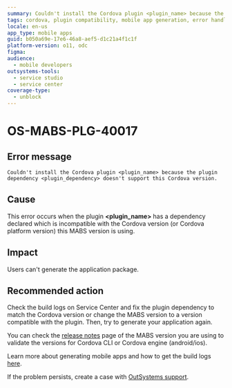 ```yaml
---
summary: Couldn't install the Cordova plugin <plugin_name> because the plugin dependency <plugin_dependency> doesn't support this Cordova version.
tags: cordova, plugin compatibility, mobile app generation, error handling, mabs
locale: en-us
app_type: mobile apps
guid: b050a69e-17e6-46a8-aef5-d1c21a4f1c1f
platform-version: o11, odc
figma:
audience:
  - mobile developers
outsystems-tools:
  - service studio
  - service center
coverage-type:
  - unblock
---
```


# OS-MABS-PLG-40017

## Error message

`Couldn't install the Cordova plugin <plugin_name> because the plugin
dependency <plugin_dependency> doesn't support this Cordova version.`

## Cause

This error occurs when the plugin **&lt;plugin_name&gt;** has a dependency declared
which is incompatible with the Cordova version (or Cordova platform version)
this MABS version is using.

## Impact

Users can't generate the application package.

## Recommended action

Check the build logs on Service Center and fix the plugin dependency to match
the Cordova version or change the MABS version to a version compatible with the
plugin. Then, try to generate your application again.

You can check the [release
notes](https://success.outsystems.com/Support/Release_Notes/Mobile_Apps_Build_Service_Versions)
page of the MABS version you are using to validate the versions for Cordova CLI
or Cordova engine (android/ios).

Learn more about generating mobile apps and how to get the build logs
[here](https://success.outsystems.com/Documentation/11/Delivering_Mobile_Apps/Generate_and_Distribute_Your_Mobile_App#download-mobile-app-build-logs).

If the problem persists, create a case with [OutSystems
support](https://www.outsystems.com/support/portal/open-support-case?ErrorCode=OS-MABS-PLG-40017).
